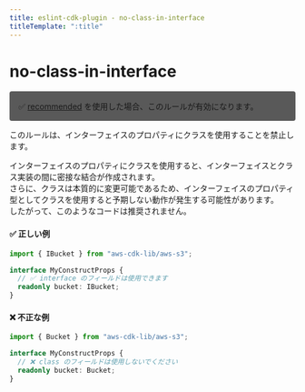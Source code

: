 ```yaml
---
title: eslint-cdk-plugin - no-class-in-interface
titleTemplate: ":title"
---
```


# no-class-in-interface

<div style="margin-top: 16px; background-color: #595959; padding: 16px; border-radius: 4px;">
  ✅ <a href="/ja/rules/#recommended-rules">recommended</a>
  を使用した場合、このルールが有効になります。
</div>

このルールは、インターフェイスのプロパティにクラスを使用することを禁止します。

インターフェイスのプロパティにクラスを使用すると、インターフェイスとクラス実装の間に密接な結合が作成されます。  
さらに、クラスは本質的に変更可能であるため、インターフェイスのプロパティ型としてクラスを使用すると予期しない動作が発生する可能性があります。  
したがって、このようなコードは推奨されません。

#### ✅ 正しい例

```ts
import { IBucket } from "aws-cdk-lib/aws-s3";

interface MyConstructProps {
  // ✅ interface のフィールドは使用できます
  readonly bucket: IBucket;
}
```

#### ❌ 不正な例

```ts
import { Bucket } from "aws-cdk-lib/aws-s3";

interface MyConstructProps {
  // ❌ class のフィールドは使用しないでください
  readonly bucket: Bucket;
}
```

